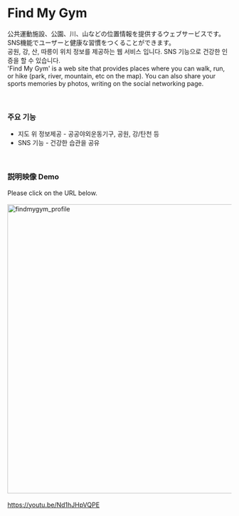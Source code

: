 # Find My Gym
公共運動施設、公園、川、山などの位置情報を提供するウェブサービスです。 SNS機能でユーザーと健康な習慣をつくることができます。<br>
공원, 강, 산, 따릉이 위치 정보를 제공하는 웹 서비스 입니다. SNS 기능으로 건강한 인증을 할 수 있습니다. <br>
'Find My Gym' is a web site that provides places where you can walk, run, or hike (park, river, mountain, etc on the map). You can also share your sports memories by photos, writing on the social networking page.

<br>

### 주요 기능
  - 지도 위 정보제공 - 공공야외운동기구, 공원, 강/탄천 등
  - SNS 기능 - 건강한 습관을 공유 <br>
  
<br>

### 説明映像 Demo
Please click on the URL below. <br><br>
<img width="650" alt="findmygym_profile" src="https://user-images.githubusercontent.com/16066576/141410468-75037ded-9ce0-4a8c-b49f-29c9ed91854c.png"> <br><br>
https://youtu.be/Nd1hJHpVQPE

